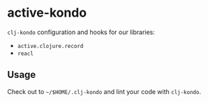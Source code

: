 # active-kondo

`clj-kondo` configuration and hooks for our libraries:

- `active.clojure.record`
- `reacl`

## Usage

Check out to `~/$HOME/.clj-kondo` and lint your code with `clj-kondo`.
